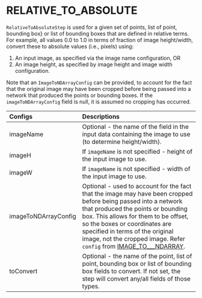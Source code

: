 # RELATIVE\_TO\_ABSOLUTE

`RelativeToAbsoluteStep` is used for a given set of points, list of point, bounding box} or list of bounding boxes that are defined in relative terms. For example, all values 0.0 to 1.0 in terms of fraction of image height/width, convert these to absolute values \(i.e., pixels\) using:

1. An input image, as specified via the image name configuration, OR
2. An image height, as specified by image height and image width configuration.

Note that an `ImageToNDArrayConfig` can be provided, to account for the fact that the original image may have been cropped before being passed into a network that produced the points or bounding boxes. If the `imageToNDArrayConfig` field is null, it is assumed no cropping has occurred.

| Configs | Descriptions |
| :--- | :--- |
| imageName | Optional - the name of the field in the input data containing the image to use \(to determine height/width\). |
| imageH | If `imageName` is not specified - height of the input image to use. |
| imageW | If `imageName` is not specified - width of the input image to use. |
| imageToNDArrayConfig | Optional - used to account for the fact that the image may have been cropped before being passed into a network that produced the points or bounding box. This allows for them to be offset, so the boxes or coordinates are specified in terms of the original image, not the cropped image. Refer `config` from [IMAGE\_TO_\__NDARRAY](image_to_ndarray.md). |
| toConvert | Optional - the name of the point, list of point, bounding box or list of bounding box fields to convert. If not set, the step will convert any/all fields of those types. |

